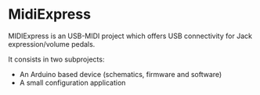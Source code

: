 # MidiExpress

MIDIExpress is an USB-MIDI project which offers USB connectivity for Jack expression/volume pedals. 

It consists in two subprojects: 
- An Arduino based device (schematics, firmware and software)
- A small configuration application